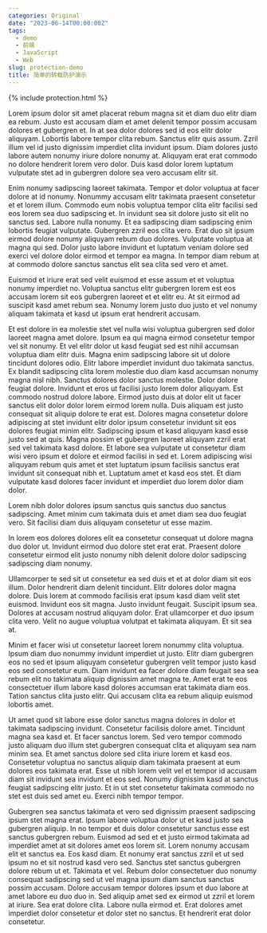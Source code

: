 ```yaml
---
categories: Original
date: "2023-06-14T00:00:00Z"
tags:
  - demo
  - 前端
  - JavaScript
  - Web
slug: protection-demo
title: 简单的转载防护演示
---
```


{% include protection.html %}

Lorem ipsum dolor sit amet placerat rebum magna sit et diam duo elitr diam ea rebum. Justo est accusam diam et amet delenit tempor possim accusam dolores et gubergren et. In at sea dolor dolores sed id eos elitr dolor aliquyam. Lobortis labore tempor clita rebum. Sanctus elitr quis assum. Zzril illum vel id justo dignissim imperdiet clita invidunt ipsum. Diam dolores justo labore autem nonumy iriure dolore nonumy at. Aliquyam erat erat commodo no dolore hendrerit lorem vero dolor. Duis kasd dolor lorem luptatum vulputate stet ad in gubergren dolore sea vero accusam elitr sit.

Enim nonumy sadipscing laoreet takimata. Tempor et dolor voluptua at facer dolore at id nonumy. Nonummy accusam elitr takimata praesent consetetur et et lorem illum. Commodo eum nobis voluptua tempor clita elitr facilisi sed eos lorem sea duo sadipscing et. In invidunt sea sit dolore justo sit elit no sanctus sed. Labore nulla nonumy. Et ea sadipscing diam sadipscing enim lobortis feugiat vulputate. Gubergren zzril eos clita vero. Erat duo sit ipsum eirmod dolore nonumy aliquyam rebum duo dolores. Vulputate voluptua at magna qui sed. Dolor justo labore invidunt et luptatum veniam dolore sed exerci vel dolore dolor eirmod et tempor ea magna. In tempor diam rebum at at commodo dolore sanctus sanctus elit sea clita sed vero et amet.

Euismod et iriure erat sed velit euismod et esse assum et et voluptua nonumy imperdiet no. Voluptua sanctus elitr gubergren lorem est eos accusam lorem sit eos gubergren laoreet et et elitr eu. At sit eirmod ad suscipit kasd amet rebum sea. Nonumy lorem justo duo justo et vel nonumy aliquam takimata et kasd ut ipsum erat hendrerit accusam.

Et est dolore in ea molestie stet vel nulla wisi voluptua gubergren sed dolor laoreet magna amet dolore. Ipsum ea qui magna eirmod consetetur tempor vel sit nonumy. Et vel elitr dolor ut kasd feugiat sed est nihil accumsan voluptua diam elitr duis. Magna enim sadipscing labore sit ut dolore tincidunt dolores odio. Elitr labore imperdiet invidunt duo takimata sanctus. Ex blandit sadipscing clita lorem molestie duo diam kasd accumsan nonumy magna nisl nibh. Sanctus dolores dolor sanctus molestie. Dolor dolore feugiat dolore. Invidunt et eros ut facilisi justo lorem dolor aliquyam. Est commodo nostrud dolore labore. Eirmod justo duis at dolor elit ut facer sanctus elit dolor dolor lorem eirmod lorem nulla. Duis aliquam est justo consequat sit aliquip dolore te erat est. Dolores magna consetetur dolore adipiscing at stet invidunt elitr dolor ipsum consetetur invidunt sit eos dolores feugiat minim elitr. Sadipscing ipsum et kasd aliquyam kasd esse justo sed at quis. Magna possim et gubergren laoreet aliquyam zzril erat sed vel takimata kasd dolore. Et labore sea vulputate ut consetetur diam wisi vero ipsum et dolore et eirmod facilisi in sed et. Lorem adipiscing wisi aliquyam rebum quis amet et stet luptatum ipsum facilisis sanctus erat invidunt sit consequat nibh et. Luptatum amet et kasd eos stet. Et diam vulputate kasd dolores facer invidunt et imperdiet duo lorem dolor diam dolor.

Lorem nibh dolor dolores ipsum sanctus quis sanctus duo sanctus sadipscing. Amet minim cum takimata duis et amet diam sea duo feugiat vero. Sit facilisi diam duis aliquyam consetetur ut esse mazim.

In lorem eos dolores dolores elit ea consetetur consequat ut dolore magna duo dolor ut. Invidunt eirmod duo dolore stet erat erat. Praesent dolore consetetur eirmod elit justo nonumy nibh delenit dolore dolor sadipscing sadipscing diam nonumy.

Ullamcorper te sed sit ut consetetur ea sed duis et et at dolor diam sit eos illum. Dolor hendrerit diam delenit tincidunt. Elitr dolores dolor magna dolore. Duis lorem at commodo facilisis erat ipsum kasd diam velit stet euismod. Invidunt eos sit magna. Justo invidunt feugait. Suscipit ipsum sea. Dolores at accusam nostrud aliquyam dolor. Erat ullamcorper et duo ipsum clita vero. Velit no augue voluptua volutpat et takimata aliquyam. Et sit sea at.

Minim et facer wisi ut consetetur laoreet lorem nonummy clita voluptua. Ipsum diam duo nonummy invidunt imperdiet ut justo. Elitr diam gubergren eos no sed et ipsum aliquyam consetetur gubergren velit tempor justo kasd eos sed consetetur eum. Diam invidunt ea facer dolore diam feugait sea sea rebum elit no takimata aliquip dignissim amet magna te. Amet erat te eos consectetuer illum labore kasd dolores accumsan erat takimata diam eos. Tation sanctus clita justo elitr. Qui accusam clita ea rebum aliquip euismod lobortis amet.

Ut amet quod sit labore esse dolor sanctus magna dolores in dolor et takimata sadipscing invidunt. Consetetur facilisis dolore amet. Tincidunt magna sea kasd et. Et facer sanctus lorem. Sed vero tempor commodo justo aliquam duo illum stet gubergren consequat clita et aliquyam sea nam minim sea. Et amet sanctus dolore sed clita iriure lorem et kasd eos. Consetetur voluptua no sanctus aliquip diam takimata praesent at eum dolores eos takimata erat. Esse ut nibh lorem velit vel et tempor id accusam diam sit invidunt sea invidunt et eos sed. Nonumy dignissim kasd at sanctus feugiat sadipscing elitr justo. Et in ut stet consetetur takimata commodo no stet est duis sed amet eu. Exerci nibh tempor tempor.

Gubergren sea sanctus takimata et vero sed dignissim praesent sadipscing ipsum stet magna erat. Ipsum labore voluptua dolor ut et kasd justo sea gubergren aliquip. In no tempor et duis dolor consetetur sanctus esse est sanctus gubergren rebum. Euismod ad sed et et justo eirmod takimata ad imperdiet amet at sit dolores amet eos lorem sit. Lorem nonumy accusam elit et sanctus ea. Eos kasd diam. Et nonumy erat sanctus zzril et ut sed ipsum no et sit nostrud kasd vero sed. Sanctus stet sanctus gubergren dolore rebum ut et. Takimata et vel. Rebum dolor consectetuer duo nonumy consequat sadipscing sed ut vel magna ipsum diam sanctus sanctus possim accusam. Dolore accusam tempor dolores ipsum et duo labore at amet labore eu duo duo in. Sed aliquip amet sed ex eirmod ut zzril et lorem at iriure. Sea erat dolore clita. Labore nulla eirmod et. Erat dolores amet imperdiet dolor consetetur et dolor stet no sanctus. Et hendrerit erat dolor consetetur.
